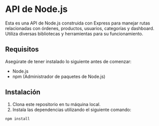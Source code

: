 # API de Node.js

Esta es una API de Node.js construida con Express para manejar rutas relacionadas con órdenes, productos, usuarios, categorías y dashboard. Utiliza diversas bibliotecas y herramientas para su funcionamiento.

## Requisitos

Asegúrate de tener instalado lo siguiente antes de comenzar:
- Node.js
- npm (Administrador de paquetes de Node.js)

## Instalación

1. Clona este repositorio en tu máquina local.
2. Instala las dependencias utilizando el siguiente comando:

```bash
npm install

